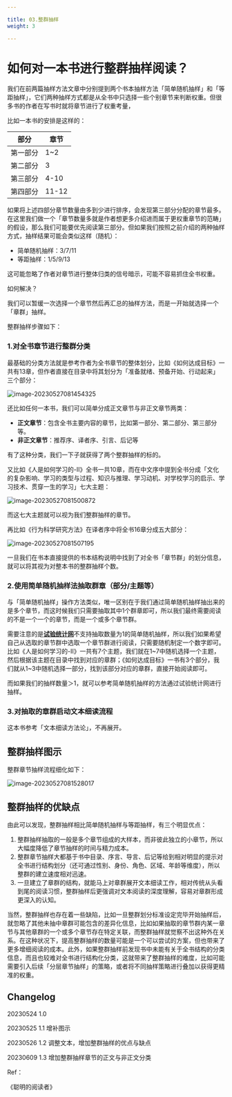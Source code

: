 ```yaml
---

title: 03.整群抽样
weight: 3

---
```


# 如何对一本书进行整群抽样阅读？

我们在前两篇抽样方法文章中分别提到两个书本抽样方法「简单随机抽样」和「等距抽样」，它们两种抽样方式都是从全书中只选择一些个别章节来判断权重。但很多书的作者在写书时就将章节进行了权重考量，

比如一本书的安排是这样的：

| 部分     | 章节  |
| -------- | ----- |
| 第一部分 | 1~2   |
| 第二部分 | 3     |
| 第三部分 | 4-10  |
| 第四部分 | 11-12 |

如果将上述四部分章节数量由多到少进行排序，会发现第三部分分配的章节最多。在这里我们做一个「章节数量多就是作者想更多介绍进而属于更权重章节的范畴」的假设，那么我们可能要优先阅读第三部分。但如果我们按照之前介绍的两种抽样方式，抽样结果可能会类似这样（随机）：

- 简单随机抽样：3/7/11
- 等距抽样：1/5/9/13

这可能忽略了作者对章节进行整体归类的信号暗示，可能不容易抓住全书权重。

如何解决？

我们可以暂缓一次选择一个章节然后再汇总的抽样方法，而是一开始就选择一个「章群」抽样。

整群抽样步骤如下：

### 1.对全书章节进行整群分类

最基础的分类方法就是参考作者为全书章节的整体划分，比如《如何达成目标》一共有13章，但作者直接在目录中将其划分为「准备就绪、预备开始、行动起来」三个部分：

![image-20230527081454325](https://pbox.online/202305270814360.png)

还比如任何一本书，我们可以简单分成正文章节与非正文章节两类：

- **正文章节**：包含全书主要内容的章节，比如第一部分、第二部分、第三部分等。
- **非正文章节**：推荐序、译者序、引言、后记等

有了这种分类，我们一下子就获得了两个整群抽样的标的。

又比如《人是如何学习的-II》全书一共10章，而在中文序中提到全书分成「文化的复杂影响、学习的类型与过程、知识与推理、学习动机、对学校学习的启示、学习技术、贯穿一生的学习」七大主题：

![image-20230527081500872](https://pbox.online/202305270815914.png)

而这七大主题就可以视为我们整群抽样的章节。

再比如《行为科学研究方法》在译者序中将全书16章分成五大部分：

![image-20230527081507195](https://pbox.online/202305270815230.png)

一旦我们在书本直接提供的书本结构说明中找到了对全书「章节群」的划分信息，就可以将其视为对整本书的整群抽样个数。

### 2.使用简单随机抽样法抽取群章（部分/主题等）

与「简单随机抽样」操作方法类似，唯一区别在于我们通过简单随机抽样抽出来的是多个章节，而这时候我们只需要抽取其中1个群章即可，所以我们最终需要阅读的不是一个一个的章节，而是一个或多个章节群。

需要注意的是[**试验统计网**](www.trialstats.com )不支持抽取数量为1的简单随机抽样，所以我们如果希望自己从选取的章节群中选取一个章节群进行阅读，只需要随机制定一个数字即可。比如《人是如何学习的-II》一共有7个主题，我们就在1~7中随机选择一个主题，然后根据该主题在目录中找到对应的章群；《如何达成目标》一书有3个部分，我们就从1~3中随机选择一部分，找到该部分对应的章群，直接开始阅读即可。

而如果我们的抽样数量＞1，就可以参考简单随机抽样的方法通过试验统计网进行抽样。

### 3.对抽取的章群启动文本细读流程

这本书参考「文本细读方法论」，不再展开。

## 整群抽样图示

整群章节抽样流程细化如下：

![image-20230527081528017](https://pbox.online/202305270815056.png)

## 整群抽样的优缺点

由此可以发现，整群抽样相比简单随机抽样与等距抽样，有三个明显优点：

1. 整群抽样抽取的一般是多个章节组成的大样本，而非彼此独立的小章节，所以大幅度降低了章节抽样的时间与精力成本。
2. 整群章节抽样大都基于书中目录、序言、导言、后记等给到相对明显的提示对全书进行结构划分（还可通过性别、身份、角色、区域、年龄等维度），所以整群的建立速度相对迅速。
3. 一旦建立了章群的结构，就能马上对章群展开文本细读工作，相对传统从头看到尾的阅读习惯，整群抽样后更强调对文本阅读的深度理解，容易对章群形成更深入的认知。



当然，整群抽样也存在着一些缺陷，比如一旦整群划分标准设定完毕开始抽样后，就忽略了其他未抽中章群可能包含的差异化信息，比如如果抽取的章节群内某一章节与其他章群的一个或多个章节存在特定关联，而整群抽样就觉察不出这种外在关系。在这种状况下，提高整群抽样的数量可能是一个可以尝试的方案，但也带来了更多增细阅读的成本。此外，如果整群抽样前发现书中未能有关于全书结构的分类信息，而且也较难对全书进行结构化分类，这就带来了整群抽样的难度，比如可能需要引入后续「分层章节抽样」的策略，或者将不同抽样策略进行叠加以获得更精准的权重。

## Changelog

20230524 1.0

20230525 1.1 增补图示

20230526 1.2 调整文本，增加整群抽样的优点与缺点

20230609 1.3 增加整群抽样章节的正文与非正文分类

Ref：

《聪明的阅读者》











